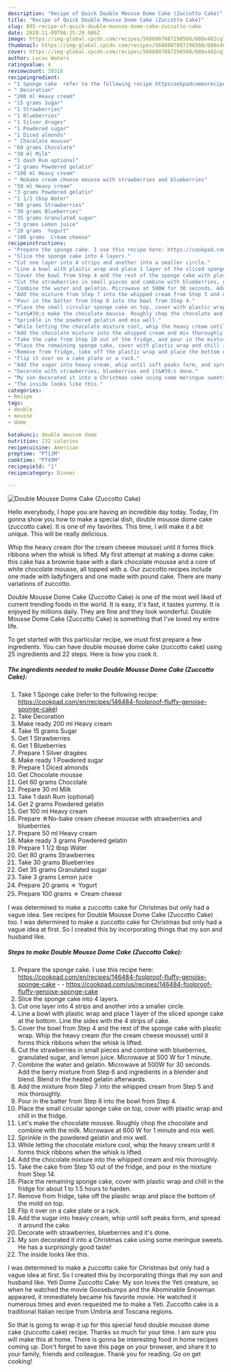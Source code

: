 ```yaml
---
description: "Recipe of Quick Double Mousse Dome Cake (Zuccotto Cake)"
title: "Recipe of Quick Double Mousse Dome Cake (Zuccotto Cake)"
slug: 805-recipe-of-quick-double-mousse-dome-cake-zuccotto-cake
date: 2020-11-09T06:35:29.986Z
image: https://img-global.cpcdn.com/recipes/5686007887298560/680x482cq70/double-mousse-dome-cake-zuccotto-cake-recipe-main-photo.jpg
thumbnail: https://img-global.cpcdn.com/recipes/5686007887298560/680x482cq70/double-mousse-dome-cake-zuccotto-cake-recipe-main-photo.jpg
cover: https://img-global.cpcdn.com/recipes/5686007887298560/680x482cq70/double-mousse-dome-cake-zuccotto-cake-recipe-main-photo.jpg
author: Lucas Waters
ratingvalue: 4
reviewcount: 39316
recipeingredient:
- "1 Sponge cake  refer to the following recipe httpscookpadcomenrecipes146484foolprooffluffygenoisespongecake"
- " Decoration"
- "200 ml Heavy cream"
- "15 grams Sugar"
- "1 Strawberries"
- "1 Blueberries"
- "1 Silver drages"
- "1 Powdered sugar"
- "1 Diced almonds"
- " Chocolate mousse"
- "60 grams Chocolate"
- "30 ml Milk"
- "1 dash Rum optional"
- "2 grams Powdered gelatin"
- "100 ml Heavy cream"
- " Nobake cream cheese mousse with strawberries and blueberries"
- "50 ml Heavy cream"
- "3 grams Powdered gelatin"
- "1 1/2 tbsp Water"
- "80 grams Strawberries"
- "30 grams Blueberries"
- "35 grams Granulated sugar"
- "3 grams Lemon juice"
- "20 grams  Yogurt"
- "100 grams  Cream cheese"
recipeinstructions:
- "Prepare the sponge cake. I use this recipe here: https://cookpad.com/en/recipes/146484-foolproof-fluffy-genoise-sponge-cake  https://cookpad.com/us/recipes/146484-foolproof-fluffy-genoise-sponge-cake"
- "Slice the sponge cake into 4 layers."
- "Cut one layer into 4 strips and another into a smaller circle."
- "Line a bowl with plastic wrap and place 1 layer of the sliced sponge cake at the bottom. Line the sides with the 4 strips of cake."
- "Cover the bowl from Step 4 and the rest of the sponge cake with plastic wrap. Whip the heavy cream (for the cream cheese mousse) until it forms thick ribbons when the whisk is lifted."
- "Cut the strawberries in small pieces and combine with blueberries, granulated sugar, and lemon juice. Microwave at 500 W for 1 minute."
- "Combine the water and gelatin. Microwave at 500W for 30 seconds. Add the berry mixture from Step 6 and ingredients in a blender and blend. Blend in the heated gelatin afterwards."
- "Add the mixture from Step 7 into the whipped cream from Step 5 and mix thoroughly."
- "Pour in the batter from Step 8 into the bowl from Step 4."
- "Place the small circular sponge cake on top, cover with plastic wrap and chill in the fridge."
- "Let&#39;s make the chocolate mousse. Roughly chop the chocolate and combine with the milk. Microwave at 600 W for 1 minute and mix well."
- "Sprinkle in the powdered gelatin and mix well."
- "While letting the chocolate mixture cool, whip the heavy cream until it forms thick ribbons when the whisk is lifted."
- "Add the chocolate mixture into the whipped cream and mix thoroughly."
- "Take the cake from Step 10 out of the fridge, and pour in the mixture from Step 14."
- "Place the remaining sponge cake, cover with plastic wrap and chill in the fridge for about 1 to 1.5 hours to harden."
- "Remove from fridge, take off the plastic wrap and place the bottom of the mold on top."
- "Flip it over on a cake plate or a rack."
- "Add the sugar into heavy cream, whip until soft peaks form, and spread it around the cake."
- "Decorate with strawberries, blueberries and it&#39;s done."
- "My son decorated it into a Christmas cake using some meringue sweets. He has a surprisingly good taste!"
- "The inside looks like this."
categories:
- Recipe
tags:
- double
- mousse
- dome

katakunci: double mousse dome 
nutrition: 232 calories
recipecuisine: American
preptime: "PT13M"
cooktime: "PT49M"
recipeyield: "1"
recipecategory: Dinner

---
```



![Double Mousse Dome Cake (Zuccotto Cake)](https://img-global.cpcdn.com/recipes/5686007887298560/680x482cq70/double-mousse-dome-cake-zuccotto-cake-recipe-main-photo.jpg)

Hello everybody, I hope you are having an incredible day today. Today, I'm gonna show you how to make a special dish, double mousse dome cake (zuccotto cake). It is one of my favorites. This time, I will make it a bit unique. This will be really delicious.

Whip the heavy cream (for the cream cheese mousse) until it forms thick ribbons when the whisk is lifted. My first attempt at making a dome cake: this cake has a brownie base with a dark chocolate mousse and a core of white chocolate mousse, all topped with a. Our zuccotto recipes include one made with ladyfingers and one made with pound cake. There are many variations of zuccotto.

Double Mousse Dome Cake (Zuccotto Cake) is one of the most well liked of current trending foods in the world. It is easy, it's fast, it tastes yummy. It is enjoyed by millions daily. They are fine and they look wonderful. Double Mousse Dome Cake (Zuccotto Cake) is something that I've loved my entire life.


To get started with this particular recipe, we must first prepare a few ingredients. You can have double mousse dome cake (zuccotto cake) using 25 ingredients and 22 steps. Here is how you cook it.

<!--inarticleads1-->

##### The ingredients needed to make Double Mousse Dome Cake (Zuccotto Cake):

1. Take 1 Sponge cake  (refer to the following recipe: https://cookpad.com/en/recipes/146484-foolproof-fluffy-genoise-sponge-cake)
1. Take  Decoration
1. Make ready 200 ml Heavy cream
1. Take 15 grams Sugar
1. Get 1 Strawberries
1. Get 1 Blueberries
1. Prepare 1 Silver dragées
1. Make ready 1 Powdered sugar
1. Prepare 1 Diced almonds
1. Get  Chocolate mousse
1. Get 60 grams Chocolate
1. Prepare 30 ml Milk
1. Take 1 dash Rum (optional)
1. Get 2 grams Powdered gelatin
1. Get 100 ml Heavy cream
1. Prepare  ☆No-bake cream cheese mousse with strawberries and blueberries
1. Prepare 50 ml Heavy cream
1. Make ready 3 grams Powdered gelatin
1. Prepare 1 1/2 tbsp Water
1. Get 80 grams Strawberries
1. Take 30 grams Blueberries
1. Get 35 grams Granulated sugar
1. Take 3 grams Lemon juice
1. Prepare 20 grams ＊ Yogurt
1. Prepare 100 grams ＊ Cream cheese


I was determined to make a zuccotto cake for Christmas but only had a vague idea. See recipes for Double Mousse Dome Cake (Zuccotto Cake) too. I was determined to make a zuccotto cake for Christmas but only had a vague idea at first. So I created this by incorporating things that my son and husband like. 

<!--inarticleads2-->

##### Steps to make Double Mousse Dome Cake (Zuccotto Cake):

1. Prepare the sponge cake. I use this recipe here: https://cookpad.com/en/recipes/146484-foolproof-fluffy-genoise-sponge-cake -  - https://cookpad.com/us/recipes/146484-foolproof-fluffy-genoise-sponge-cake
1. Slice the sponge cake into 4 layers.
1. Cut one layer into 4 strips and another into a smaller circle.
1. Line a bowl with plastic wrap and place 1 layer of the sliced sponge cake at the bottom. Line the sides with the 4 strips of cake.
1. Cover the bowl from Step 4 and the rest of the sponge cake with plastic wrap. Whip the heavy cream (for the cream cheese mousse) until it forms thick ribbons when the whisk is lifted.
1. Cut the strawberries in small pieces and combine with blueberries, granulated sugar, and lemon juice. Microwave at 500 W for 1 minute.
1. Combine the water and gelatin. Microwave at 500W for 30 seconds. Add the berry mixture from Step 6 and ingredients in a blender and blend. Blend in the heated gelatin afterwards.
1. Add the mixture from Step 7 into the whipped cream from Step 5 and mix thoroughly.
1. Pour in the batter from Step 8 into the bowl from Step 4.
1. Place the small circular sponge cake on top, cover with plastic wrap and chill in the fridge.
1. Let&#39;s make the chocolate mousse. Roughly chop the chocolate and combine with the milk. Microwave at 600 W for 1 minute and mix well.
1. Sprinkle in the powdered gelatin and mix well.
1. While letting the chocolate mixture cool, whip the heavy cream until it forms thick ribbons when the whisk is lifted.
1. Add the chocolate mixture into the whipped cream and mix thoroughly.
1. Take the cake from Step 10 out of the fridge, and pour in the mixture from Step 14.
1. Place the remaining sponge cake, cover with plastic wrap and chill in the fridge for about 1 to 1.5 hours to harden.
1. Remove from fridge, take off the plastic wrap and place the bottom of the mold on top.
1. Flip it over on a cake plate or a rack.
1. Add the sugar into heavy cream, whip until soft peaks form, and spread it around the cake.
1. Decorate with strawberries, blueberries and it&#39;s done.
1. My son decorated it into a Christmas cake using some meringue sweets. He has a surprisingly good taste!
1. The inside looks like this.


I was determined to make a zuccotto cake for Christmas but only had a vague idea at first. So I created this by incorporating things that my son and husband like. Yeti Dome Zuccotto Cake: My son loves the Yeti creature, so when he watched the movie Goosebumps and the Abominable Snowman appeared, it immediately became his favorite movie. He watched it numerous times and even requested me to make a Yeti. Zuccotto cake is a traditional Italian recipe from Umbria and Toscana regions. 

So that is going to wrap it up for this special food double mousse dome cake (zuccotto cake) recipe. Thanks so much for your time. I am sure you will make this at home. There is gonna be interesting food in home recipes coming up. Don't forget to save this page on your browser, and share it to your family, friends and colleague. Thank you for reading. Go on get cooking!
